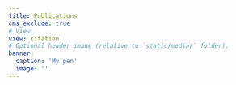 ```yaml
---
title: Publications
cms_exclude: true
# View.
view: citation
# Optional header image (relative to `static/media/` folder).
banner:
  caption: 'My pen'
  image: ''
---
```

